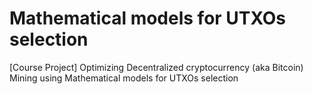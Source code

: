 # Mathematical models for UTXOs selection 
 [Course Project] Optimizing Decentralized cryptocurrency (aka Bitcoin)  Mining using Mathematical models for UTXOs selection 
